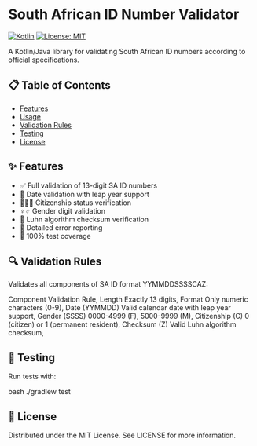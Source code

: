 
# South African ID Number Validator

[![Kotlin](https://img.shields.io/badge/kotlin-1.8.0-blue.svg?logo=kotlin)](http://kotlinlang.org)
[![License: MIT](https://img.shields.io/badge/License-MIT-yellow.svg)](https://opensource.org/licenses/MIT)

A Kotlin/Java library for validating South African ID numbers according to official specifications.

## 📋 Table of Contents

- [Features](#-features)
- [Usage](#-usage)
- [Validation Rules](#-validation-rules)
- [Testing](#-testing)
- [License](#-license)

## ✨ Features

- ✅ Full validation of 13-digit SA ID numbers
- 📅 Date validation with leap year support
- 🧑‍🤝‍🧑 Citizenship status verification
- ♀️♂️ Gender digit validation
- 🔢 Luhn algorithm checksum verification
- 🐛 Detailed error reporting
- 🧪 100% test coverage

## 🔍 Validation Rules
Validates all components of SA ID format YYMMDDSSSSCAZ:

Component	Validation Rule, 
Length	Exactly 13 digits, 
Format	Only numeric characters (0-9), 
Date (YYMMDD)	Valid calendar date with leap year support, 
Gender (SSSS)	0000-4999 (F), 5000-9999 (M), 
Citizenship (C)	0 (citizen) or 1 (permanent resident), 
Checksum (Z)	Valid Luhn algorithm checksum, 

## 🧪 Testing
Run tests with:

bash
./gradlew test

## 📜 License
Distributed under the MIT License. See LICENSE for more information.
